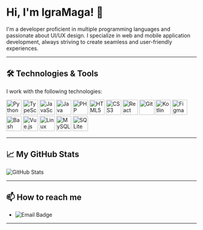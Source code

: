 # Hi, I'm IgraMaga! 👋

I'm a developer proficient in multiple programming languages and passionate about UI/UX design. I specialize in web and mobile application development, always striving to create seamless and user-friendly experiences.

---

## 🛠 Technologies & Tools

I work with the following technologies:

<img src="https://img.icons8.com/ios/50/000000/python.png" alt="Python" width="40" height="40"/>
<img src="https://img.icons8.com/ios/50/000000/typescript.png" alt="TypeScript" width="40" height="40"/>
<img src="https://img.icons8.com/ios/50/000000/javascript.png" alt="JavaScript" width="40" height="40"/>
<img src="https://img.icons8.com/ios/50/000000/java.png" alt="Java" width="40" height="40"/>
<img src="https://img.icons8.com/ios/50/000000/php.png" alt="PHP" width="40" height="40"/>
<img src="https://img.icons8.com/ios/50/000000/html-5.png" alt="HTML5" width="40" height="40"/>
<img src="https://img.icons8.com/ios/50/000000/css3.png" alt="CSS3" width="40" height="40"/>
<img src="https://img.icons8.com/ios/50/000000/react-native.png" alt="React" width="40" height="40"/>
<img src="https://img.icons8.com/ios/50/000000/git.png" alt="Git" width="40" height="40"/>
<img src="https://img.icons8.com/ios/50/000000/kotlin.png" alt="Kotlin" width="40" height="40"/>
<img src="https://img.icons8.com/ios/50/000000/figma.png" alt="Figma" width="40" height="40"/>
<img src="https://img.icons8.com/ios/50/000000/bash.png" alt="Bash" width="40" height="40"/>
<img src="https://img.icons8.com/ios/50/000000/vuejs.png" alt="Vue.js" width="40" height="40"/>
<img src="https://img.icons8.com/ios/50/000000/linux.png" alt="Linux" width="40" height="40"/>
<img src="https://img.icons8.com/ios/50/000000/mysql.png" alt="MySQL" width="40" height="40"/>
<img src="https://img.icons8.com/ios/50/000000/sqlite.png" alt="SQLite" width="40" height="40"/>

---

## 📈 My GitHub Stats

![GitHub Stats](https://github-readme-stats.vercel.app/api?username=your-username&show_icons=true&count_private=true&hide=prs&theme=radical)

---

## 📫 How to reach me

- ![Email Badge](https://img.shields.io/badge/Email-admin%40igramagadev.ru-blue)

---
